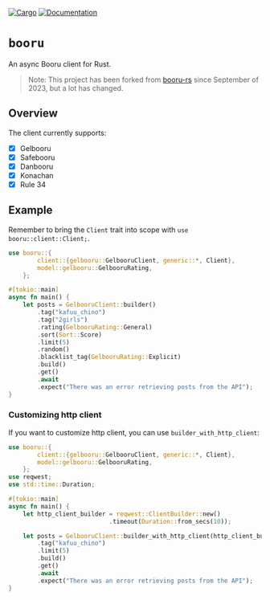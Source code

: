 [![Cargo](https://img.shields.io/crates/v/booru.svg)](https://crates.io/crates/booru) [![Documentation](https://docs.rs/booru/badge.svg)](https://docs.rs/booru)
# `booru`
An async Booru client for Rust.

> Note: This project has been forked from [booru-rs](https://github.com/ajiiisai/booru-rs) since September of 2023, but a lot has changed.

##  Overview
The client currently supports:
- [x] Gelbooru
- [x] Safebooru
- [x] Danbooru
- [x] Konachan
- [x] Rule 34

## Example

Remember to bring the `Client` trait into scope with `use booru::client::Client;`.
```rust
use booru::{
        client::{gelbooru::GelbooruClient, generic::*, Client},
        model::gelbooru::GelbooruRating,
    };

#[tokio::main]
async fn main() {
    let posts = GelbooruClient::builder()
        .tag("kafuu_chino")
        .tag("2girls")
        .rating(GelbooruRating::General)
        .sort(Sort::Score)
        .limit(5)
        .random()
        .blacklist_tag(GelbooruRating::Explicit)
        .build()
        .get()
        .await
        .expect("There was an error retrieving posts from the API");
}
```

### Customizing http client

If you want to customize http client, you can use `builder_with_http_client`:
```rust
use booru::{
        client::{gelbooru::GelbooruClient, generic::*, Client},
        model::gelbooru::GelbooruRating,
    };
use reqwest;
use std::time::Duration;

#[tokio::main]
async fn main() {
    let http_client_builder = reqwest::ClientBuilder::new()
                            .timeout(Duration::from_secs(10));

    let posts = GelbooruClient::builder_with_http_client(http_client_builder)
        .tag("kafuu_chino")
        .limit(5)
        .build()
        .get()
        .await
        .expect("There was an error retrieving posts from the API");
}
```

